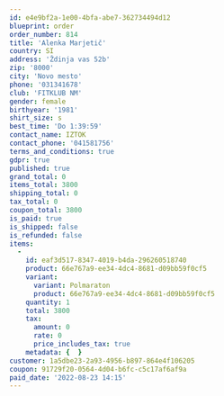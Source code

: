 ```yaml
---
id: e4e9bf2a-1e00-4bfa-abe7-362734494d12
blueprint: order
order_number: 814
title: 'Alenka Marjetič'
country: SI
address: 'Ždinja vas 52b'
zip: '8000'
city: 'Novo mesto'
phone: '031341678'
club: 'FITKLUB NM'
gender: female
birthyear: '1981'
shirt_size: s
best_time: 'Do 1:39:59'
contact_name: IZTOK
contact_phone: '041581756'
terms_and_conditions: true
gdpr: true
published: true
grand_total: 0
items_total: 3800
shipping_total: 0
tax_total: 0
coupon_total: 3800
is_paid: true
is_shipped: false
is_refunded: false
items:
  -
    id: eaf3d517-8347-4019-b4da-296260518740
    product: 66e767a9-ee34-4dc4-8681-d09bb59f0cf5
    variant:
      variant: Polmaraton
      product: 66e767a9-ee34-4dc4-8681-d09bb59f0cf5
    quantity: 1
    total: 3800
    tax:
      amount: 0
      rate: 0
      price_includes_tax: true
    metadata: {  }
customer: 1a5dbe23-2a93-4956-b897-864e4f106205
coupon: 91729f20-0564-4d04-b6fc-c5c17af6af9a
paid_date: '2022-08-23 14:15'
---
```

